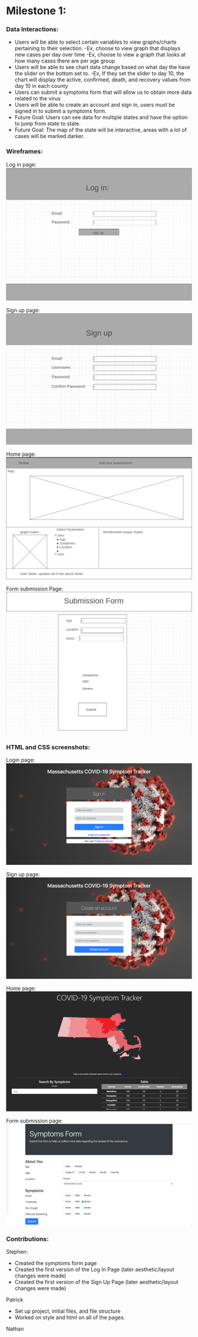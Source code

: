 # Milestone 1:

### Data Interactions:
- Users will be able to select certain variables to view graphs/charts pertaining to their selection.
    -Ex, choose to view graph that displays new cases per day over time
    -Ex, choose to view a graph that looks at how many cases there are per age group
- Users will be able to see chart data change based on what day the have the slider on the bottom set to.
    -Ex, If they set the slider to day 10, the chart will display the active, confirmed, death, and recovery values 
    from day 10 in each county
- Users can submit a symptoms form that will allow us to obtain more data related to the virus
- Users will be able to create an account and sign in, users must be signed in to submit a symptoms form.
- Future Goal: Users can see data for multiple states and have the option to jump from state to state.
- Future Goal: The map of the state will be interactive, areas with a lot of cases will be marked darker.
### Wireframes:
Log in page:
![login wireframe](./images/login-wireframe.PNG)

Sign up page:
![sign up wireframe](./images/signup-wireframe.PNG)

Home page:
![home page wireframe](./images/home-wireframe.PNG)

Form submission Page:
![symptoms form wireframe](./images/form-wireframe.PNG)

### HTML and CSS screenshots:

Login page:
![login html](./images/login-html.png)

Sign up page:
![sign up html](./images/signup-html.png)

Home page:
![home page1 html](./images/home1-html.png)

Form submission page:
![symptoms form html](./images/form-html.png)
### Contributions:
Stephen:
- Created the symptoms form page
- Created the first version of the Log In Page (later aesthetic/layout changes were made)
- Created the first version of the Sign Up Page (later aesthetic/layout changes were made)

Patrick
- Set up project, initial files, and file structure
- Worked on style and html on all of the pages.


Nathan